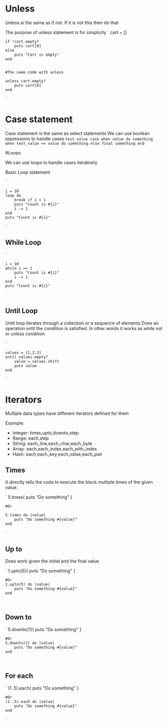 # Unless

Unless is the same as if not. If it is not this then do that

The purpose of unless statement is for simplicity
`
    cart = []

    if !cart.empty?
        puts cart[0]
    else
        puts "Cart is empty"
    end


    #The same code with unless

    unless cart.empty?
        puts cart[0]
    end

`

# Case statement

Case statement is the same as select statements
We can use boolean expressions to handle cases
`
    test_value
    case
    when value
        do something
    when test_value == value
        do something
    else
        final something
    end
`

#Loops

We can use loops to handle cases iteratively


Basic Loop statement

`

    i = 10
    loop do
        break if i < 1
        puts "Count is #{i}"
        i -= 1
    end
    puts "Count is #{i}"
`

## While Loop

`

    i = 10
    while i >= 1
        puts "Count is #{i}"
        i -= 1
    end
    puts "Count is #{i}"
`

## Until Loop


Until loop iterates through a collection or a sequence of elements
Does an operation until the condition is satisfied. In other words it works as while not or unless condition

`

    values = [1,2,3]
    until values.empty?
        value = values.shift
        puts value
    end
`

# Iterators

Multiple data types have different iterators defined for them

Example:
- Integer: times,upto,downto,step
- Range: each,step
- String: each_line,each_char,each_byte
- Array: each,each_index,each_with_index
- Hash: each,each_key,each_value,each_pair

## Times

It directly tells the code to execute the block multiple times of the given value.

`
    5.times{ puts "Do something" }
    
    #Or

    5.times do |value|
        puts "Do something #{value}"
    end
`



## Up to

Does work given the initial and the final value

`
    1.upto(5){ puts "Do something" }
    
    #Or
    1.upto(5) do |value|
        puts "Do something #{value}"
    end
`
`
## Down to

`
    5.downto(1){ puts "Do something" }
    
    #Or
    5.downto(1) do |value|
        puts "Do something #{value}"
    end
`
`   
## For each


`
    (1..5).each{ puts "Do something" }
    
    #Or
    (1..5).each do |value|
        puts "Do something #{value}"
    end
`